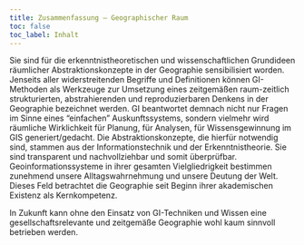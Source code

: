 ```yaml
---
title: Zusammenfassung – Geographischer Raum
toc: false
toc_label: Inhalt
---
```


Sie sind für die erkenntnistheoretischen und wissenschaftlichen Grundideen räumlicher Abstraktionskonzepte in der Geographie sensibilisiert worden. 
Jenseits aller widerstreitenden Begriffe und Definitionen können GI-Methoden als Werkzeuge zur Umsetzung eines zeitgemäßen raum-zeitlich strukturierten, abstrahierenden und reproduzierbaren Denkens in der Geographie bezeichnet werden. GI beantwortet demnach nicht nur Fragen im Sinne eines “einfachen” Auskunftssystems, sondern vielmehr wird räumliche Wirklichkeit für Planung, für Analysen, für Wissensgewinnung im GIS generiert/gedacht. Die Abstraktionskonzepte, die hierfür notwendig sind, stammen aus der Informationstechnik und der Erkenntnistheorie. Sie sind transparent und nachvollziehbar und somit überprüfbar. Geoinformationssysteme in ihrer gesamten Vielgliedrigkeit bestimmen zunehmend unsere Alltagswahrnehmung und unsere Deutung der Welt. Dieses Feld betrachtet die Geographie seit Beginn ihrer akademischen Existenz als Kernkompetenz.

In Zukunft kann ohne den Einsatz von GI-Techniken und Wissen eine gesellschaftsrelevante und zeitgemäße  Geographie wohl kaum sinnvoll betrieben werden.
